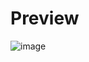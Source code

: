 # Preview 
![image](https://github.com/dorakadri/Tictactoe/assets/92749006/a15eb48f-92c3-4f29-958e-bc344067e02e)

